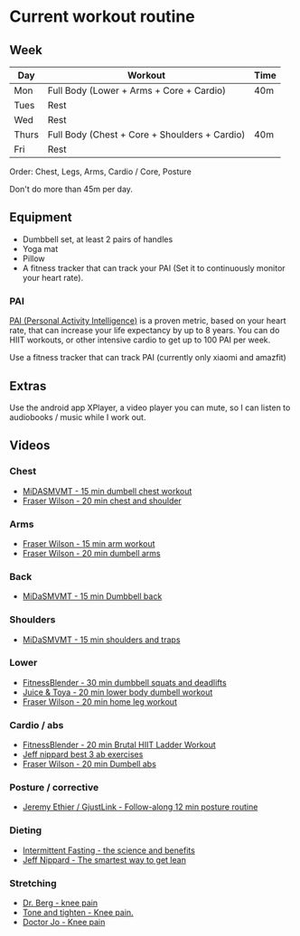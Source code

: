 # Current workout routine

## Week

| Day   | Workout                                       | Time |
| ----- | --------------------------------------------- | ---- |
| Mon   | Full Body (Lower + Arms + Core + Cardio)      | 40m  |
| Tues  | Rest                                          |      |
| Wed   | Rest                                          |      |
| Thurs | Full Body (Chest + Core + Shoulders + Cardio) | 40m  |
| Fri   | Rest                                          |      |

Order: Chest, Legs, Arms, Cardio / Core, Posture

Don't do more than 45m per day.

## Equipment

- Dumbbell set, at least 2 pairs of handles
- Yoga mat
- Pillow
- A fitness tracker that can track your PAI (Set it to continuously monitor your heart rate).

### PAI

[PAI (Personal Activity Intelligence)](https://www.ntnu.edu/cerg/personal-activity-intelligence) is a proven metric, based on your heart rate, that can increase your life expectancy by up to 8 years. You can do HIIT workouts, or other intensive cardio to get up to 100 PAI per week.

Use a fitness tracker that can track PAI (currently only xiaomi and amazfit)

## Extras

Use the android app XPlayer, a video player you can mute, so I can listen to audiobooks / music while I work out.

## Videos

### Chest

- [MiDASMVMT - 15 min dumbell chest workout](https://www.youtube.com/watch?v=4o1YzksPuqg)
- [Fraser Wilson - 20 min chest and shoulder](https://www.youtube.com/watch?v=TDtemhu9PjA)

### Arms

- [Fraser Wilson - 15 min arm workout](https://www.youtube.com/watch?v=UY6-JzdnHUM)
- [Fraser Wilson - 20 min dumbell arms](https://www.youtube.com/watch?v=nzwU9RR6l2w)

### Back

- [MiDaSMVMT - 15 min Dumbbell back](https://www.youtube.com/watch?v=QjzlUcjsRLs)

### Shoulders

- [MiDaSMVMT - 15 min shoulders and traps](https://www.youtube.com/watch?v=QQ5kX8BBmw4)

### Lower

- [FitnessBlender - 30 min dumbbell squats and deadlifts](https://www.youtube.com/watch?v=R0FxMguetIw)
- [Juice & Toya - 20 min lower body dumbell workout](https://www.youtube.com/watch?v=_PRk8DH2_mY)
- [Fraser Wilson - 20 min home leg workout](https://www.youtube.com/watch?v=-wg9g9Uxomg)

### Cardio / abs

- [FitnessBlender - 20 min Brutal HIIT Ladder Workout](https://www.youtube.com/watch?v=cZnsLVArIt8)
- [Jeff nippard best 3 ab exercises](https://www.youtube.com/watch?v=2RrGnjxSsiA)
- [Fraser Wilson - 20 min Dumbell abs](https://www.youtube.com/watch?v=n9HcNA2AXnQ)

### Posture / corrective

- [Jeremy Ethier / GjustLink - Follow-along 12 min posture routine ](https://www.youtube.com/watch?v=oV67sCZwBuc)

### Dieting

- [Intermittent Fasting - the science and benefits](https://www.youtube.com/watch?v=7nJgHBbEgsE)
- [Jeff Nippard - The smartest way to get lean](https://www.youtube.com/watch?v=d8V9ZaSq9Oc)

### Stretching

- [Dr. Berg - knee pain](https://www.youtube.com/watch?v=1NF6XAJq7KE)
- [Tone and tighten - Knee pain.](https://www.youtube.com/watch?v=ikt6NME0k9E)
- [Doctor Jo - Knee pain](https://www.youtube.com/watch?v=UW8UWZ2gvd0)
